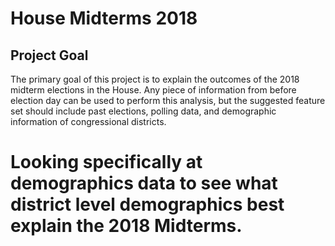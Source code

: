 # House Midterms 2018

## Project Goal 
The primary goal of this project is to explain the outcomes of the 2018 midterm
elections in the House. Any piece of information from before election day can be used to perform
this analysis, but the suggested feature set should include past elections, polling data, and demographic information of congressional districts.


# Looking specifically at demographics data to see what district level demographics best explain the 2018 Midterms.
